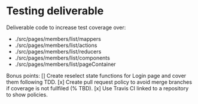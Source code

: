 # Testing deliverable
Deliverable code to increase test coverage over:
- ./src/pages/members/list/mappers
- ./src/pages/members/list/actions
- ./src/pages/members/list/reducers
- ./src/pages/members/list/components
- ./src/pages/members/list/pageContainer

Bonus points:
[] Create reselect state functions for Login page and cover them following TDD.
[x] Create pull request policy to avoid merge branches if coverage is not fullfiled (% TBD).
[x] Use Travis CI linked to a repository to show policies.